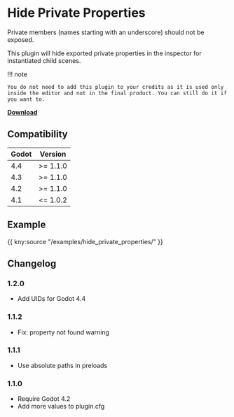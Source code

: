 # Hide Private Properties

Private members (names starting with an underscore) should not be exposed.

This plugin will hide exported private properties in the inspector for instantiated child scenes.

!!! note

    You do not need to add this plugin to your credits as it is used only inside the editor and not in the final product. You can still do it if you want to.

[**Download**](https://github.com/kenyoni-software/godot-addons/releases)

## Compatibility

| Godot | Version  |
|-------|----------|
| 4.4   | >= 1.1.0 |
| 4.3   | >= 1.1.0 |
| 4.2   | >= 1.1.0 |
| 4.1   | <= 1.0.2 |

## Example

{{ kny:source "/examples/hide_private_properties/" }}

## Changelog

### 1.2.0

- Add UIDs for Godot 4.4

### 1.1.2

- Fix: property not found warning

### 1.1.1

- Use absolute paths in preloads

### 1.1.0

- Require Godot 4.2
- Add more values to plugin.cfg
